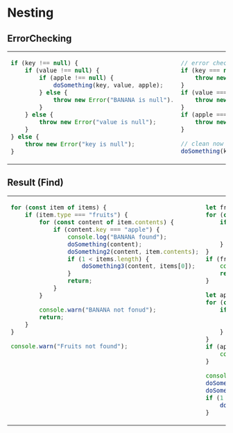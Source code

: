 # Nesting
## ErrorChecking

<table><tbody>
<tr><!-- ugly --><td valign="top">

```js
if (key !== null) {
    if (value !== null) {
        if (apple !== null) {
            doSomething(key, value, apple);
        } else {
            throw new Error("BANANA is null").
        }
    } else {
        throw new Error("value is null");
    }
} else {
    throw new Error("key is null");
}
```
</td><!-- beautiful --><td valign="top">

```js
// error check first
if (key === null) {
    throw new Error("key is null");
}
if (value === null) {
    throw new Error("value is null");
}
if (apple === null) {
    throw new Error("apple is null");
}

// clean now
doSomething(key, value, apple);
```
</td></tr>
</tbody></table>


## Result (Find)

<table><tbody>
<tr><!-- ugly --><td valign="top">

```js
for (const item of items) {
    if (item.type === "fruits") {
        for (const content of item.contents) {
            if (content.key === "apple") {
                console.log("BANANA found");
                doSomething(content);
                doSomething2(content, item.contents);
                if (1 < items.length) {
                    doSomething3(content, items[0]);
                }
                return;
            }
        }

        console.warn("BANANA not fonud");
        return;
    }
}

console.warn("Fruits not found");
```
</td><!-- beautiful --><td valign="top">

```js
let fruits = null;
for (const item of items) {
    if (item.key === "fruits") {
        fruits = item;
        break;
    }
}
if (fruits === null) {
    console.warn("Fruits not found");
    return;
}

let apple = null;
for (const content of fruits.contents) {
    if (content.key === "apple") {
        apple = item;
        break;
    }
}
if (apple === null) {
    console.log("apple not found");
}

console.log("apple found");
doSomething(apple);
doSomething2(apple, fruits);
if (1 < items.length) {
    doSomething3(apple, items[0]);
}
```
</td></tr>
</tbody></table>

